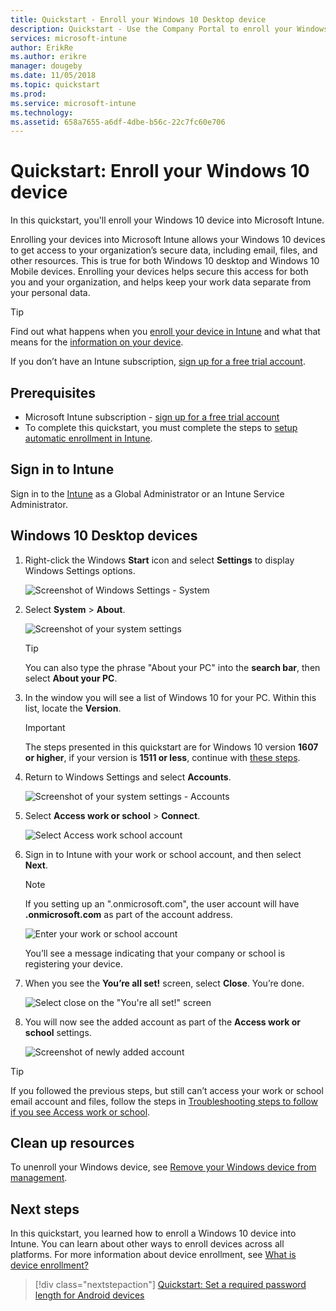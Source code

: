 ```yaml
---
title: Quickstart - Enroll your Windows 10 Desktop device
description: Quickstart - Use the Company Portal to enroll your Windows 10 Desktop device into Microsoft Intune.
services: microsoft-intune
author: ErikRe
ms.author: erikre
manager: dougeby
ms.date: 11/05/2018
ms.topic: quickstart
ms.prod:
ms.service: microsoft-intune
ms.technology:
ms.assetid: 658a7655-a6df-4dbe-b56c-22c7fc60e706
---
```


# Quickstart: Enroll your Windows 10 device

In this quickstart, you'll enroll your Windows 10 device into Microsoft Intune.

Enrolling your devices into Microsoft Intune allows your Windows 10 devices to get access to your organization’s secure data, including email, files, and other resources. This is true for both Windows 10 desktop and Windows 10 Mobile devices. Enrolling your devices helps secure this access for both you and your organization, and helps keep your work data separate from your personal data.

> [!TIP]
> Find out what happens when you [enroll your device in Intune](what-happens-if-you-install-the-company-portal-app-and-enroll-your-device-in-intune-windows.md) and what that means for the [information on your device](what-info-can-your-company-see-when-you-enroll-your-device-in-intune.md).

If you don’t have an Intune subscription, [sign up for a free trial account](free-trial-sign-up.md).

## Prerequisites

- Microsoft Intune subscription - [sign up for a free trial account](free-trial-sign-up.md)
- To complete this quickstart, you must complete the steps to [setup automatic enrollment in Intune](quickstart-setup-auto-enrollment.md).

## Sign in to Intune

Sign in to the [Intune](https://aka.ms/intuneportal) as a Global Administrator or an Intune Service Administrator.

## Windows 10 Desktop devices

1. Right-click the Windows **Start** icon and select **Settings** to display Windows Settings options.

   ![Screenshot of Windows Settings - System](media/quickstart-enroll-windows-device/quickstart-enroll-windows-device-01.png)

2. Select **System** > **About**. 

   ![Screenshot of your system settings](media/quickstart-enroll-windows-device/quickstart-enroll-windows-device-02.png)

    > [!TIP]
    > You can also type the phrase "About your PC" into the **search bar**, then select **About your PC**.

3. In the window you will see a list of Windows 10 for your PC. Within this list, locate the **Version**.

    > [!IMPORTANT]
    > The steps presented in this quickstart are for Windows 10 version **1607 or higher**, if your version is **1511 or less**, continue with [these steps](enroll-your-w10-device-your-account.md).

4. Return to Windows Settings and select **Accounts**.

   ![Screenshot of your system settings - Accounts](media/quickstart-enroll-windows-device/quickstart-enroll-windows-device-03.png)

5. Select **Access work or school** > **Connect**.

    ![Select Access work school account](media/quickstart-enroll-windows-device/quickstart-enroll-windows-device-04.png)

4. Sign in to Intune with your work or school account, and then select **Next**.

    > [!NOTE]
    > If you setting up an ".onmicrosoft.com", the user account will have **.onmicrosoft.com** as part of the account address. 

   ![Enter your work or school account](media/quickstart-enroll-windows-device/quickstart-enroll-windows-device-05.png)

    You’ll see a message indicating that your company or school is registering your device.

6. When you see the **You’re all set!** screen, select **Close**. You’re done.

   ![Select close on the "You're all set!" screen](media/quickstart-enroll-windows-device/quickstart-enroll-windows-device-06.png)

7. You will now see the added account as part of the **Access work or school** settings.

   ![Screenshot of newly added account](media/quickstart-enroll-windows-device/quickstart-enroll-windows-device-07.png)

> [!TIP]
> If you followed the previous steps, but still can’t access your work or school email account and files, follow the steps in [Troubleshooting steps to follow if you see Access work or school](troubleshoot-your-windows-10-device-windows.md#troubleshooting-steps-to-follow-if-you-see-access-work-or-school).

## Clean up resources

To unenroll your Windows device, see [Remove your Windows device from management](unenroll-your-device-from-intune-windows.md).

## Next steps

In this quickstart, you learned how to enroll a Windows 10 device into Intune. You can learn about other ways to enroll devices across all platforms. For more information about device enrollment, see [What is device enrollment?](device-enrollment.md)

> [!div class="nextstepaction"]
> [Quickstart: Set a required password length for Android devices](quickstart-set-password-length-android.md)